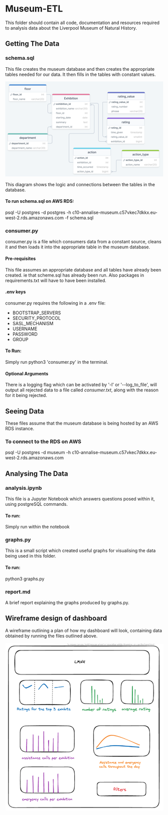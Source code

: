 # Museum-ETL

This folder should contain all code, documentation and resources required to analysis data about the Liverpool Museum of Natural History.




## Getting The Data

### schema.sql

This file creates the museum database and then creates the appropriate tables needed for our data. It then fills in the tables with constant values.


![alt text](Schema.png)

This diagram shows the logic and connections between the tables in the database.


#### To run schema.sql on AWS RDS:

psql -U postgres -d postgres -h c10-annalise-museum.c57vkec7dkkx.eu-west-2.rds.amazonaws.com -f schema.sql


### consumer.py

consumer.py is a file which consumers data from a constant source, cleans it and then loads it into the appropriate table in the museum database.

#### Pre-requisites

This file assumes an appropriate database and all tables have already been created. ie that scheme.sql has already been run. Also packages in requirements.txt will have to have been installed.


#### .env keys

consumer.py requires the following in a .env file:  
- BOOTSTRAP_SERVERS
- SECURITY_PROTOCOL
- SASL_MECHANISM
- USERNAME
- PASSWORD
- GROUP

#### To Run:

Simply run python3 'consumer.py' in the terminal.

#### Optional Arguments

There is a logging flag which can be activated by '-l' or '--log_to_file', will output all rejected data to a file called _consumer.txt_, along with the reason for it being rejected. 



## Seeing Data

These files assume that the museum database is being hosted by an AWS RDS instance.

### To connect to the RDS on AWS

psql -U postgres -d museum -h c10-annalise-museum.c57vkec7dkkx.eu-west-2.rds.amazonaws.com


## Analysing The Data

### analysis.ipynb

This file is a Jupyter Notebook which answers questions posed within it, using postgreSQL commands.

#### To run:

Simply run within the notebook


### graphs.py

This is a small script which created useful graphs for visualising the data being used in this folder.

#### To run:

python3 graphs.py



### report.md

A brief report explaining the graphs produced by graphs.py.



## Wireframe design of dashboard
A wireframe outlining a plan of how my dashboard will look, containing data obtained by running the files outlined above.

![alt text](Wireframe-Dashboard.png)
